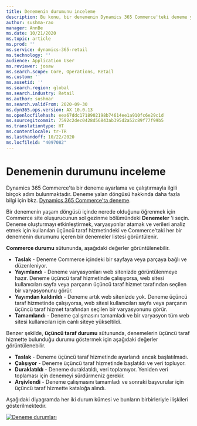 ```yaml
---
title: Denemenin durumunu inceleme
description: Bu konu, bir denemenin Dynamics 365 Commerce'teki deneme yaşam döngüsündeki hangi duruma sahip olduğunu açıklamaktadır.
author: sushma-rao
manager: AnnBe
ms.date: 10/21/2020
ms.topic: article
ms.prod: ''
ms.service: dynamics-365-retail
ms.technology: ''
audience: Application User
ms.reviewer: josaw
ms.search.scope: Core, Operations, Retail
ms.custom: ''
ms.assetid: ''
ms.search.region: global
ms.search.industry: Retail
ms.author: sushmar
ms.search.validFrom: 2020-09-30
ms.dyn365.ops.version: AX 10.0.13
ms.openlocfilehash: eea67ddc1718902198b74614ee1a910fc6e29c1d
ms.sourcegitcommit: 7592c2dec0428d56843ab395d2a52c89f77f99b5
ms.translationtype: HT
ms.contentlocale: tr-TR
ms.lasthandoff: 10/22/2020
ms.locfileid: "4097082"
---
```

# <a name="review-the-status-of-an-experiment"></a>Denemenin durumunu inceleme
Dynamics 365 Commerce'ta bir deneme ayarlama ve çalıştırmayla ilgili birçok adım bulunmaktadır. Deneme yalan döngüsü hakkında daha fazla bilgi için bkz. [Dynamics 365 Commerce'ta deneme](experimentation-overview.md).

Bir denemenin yaşam döngüsü içinde nerede olduğunu öğrenmek için Commerce site oluşurucunun sol gezinme bölümündeki **Denemeler** 'i seçin. Deneme oluşturmayı etkinleştirmek, varyasyonlar atamak ve verileri analiz etmek için kullanılan üçüncü taraf hizmetindeki ve Commerce'taki her bir denemenin durumunu içeren bir denemeler listesi görüntülenir.

**Commerce durumu** sütununda, aşağıdaki değerler görüntülenebilir. 
- **Taslak** - Deneme Commerce içindeki bir sayfaya veya parçaya bağlı ve düzenleniyor.
- **Yayımlandı** - Deneme varyasyonları web sitenizde görüntülenmeye hazır. Deneme üçüncü taraf hizmetinde çalışıyorsa, web sitesi kullanıcıları sayfa veya parçanın üçüncü taraf hizmet tarafından seçilen bir varyasyonunu görür.
- **Yayımdan kaldırıldı** - Deneme artık web sitenizde yok. Deneme üçüncü taraf hizmetinde çalışıyorsa, web sitesi kullanıcıları sayfa veya parçanın üçüncü taraf hizmet tarafından seçilen bir varyasyonunu görür.
- **Tamamlandı** - Deneme çalışmasını tamamladı ve bir varyasyon tüm web sitesi kullanıcıları için canlı siteye yükseltildi.

Benzer şekilde, **üçüncü taraf durumu** sütununda, denemelerin üçüncü taraf hizmette bulunduğu durumu göstermek için aşağıdaki değerler görüntülenebilir.
- **Taslak** - Deneme üçüncü taraf hizmetinde ayarlandı ancak başlatılmadı.
- **Çalışıyor** - Deneme üçüncü taraf hizmetinde başlatıldı ve veri topluyor.
- **Duraklatıldı** - Deneme duraklatıldı, veri toplamıyor. Yeniden veri toplaması için denemeyi sürdürmeniz gerekir.
- **Arşivlendi** - Deneme çalışmasını tamamladı ve sonraki başvurular için üçüncü taraf hizmette kataloğa alındı.

Aşağıdaki diyagramda her iki durum kümesi ve bunların birbirleriyle ilişkileri gösterilmektedir.

[ ![Deneme durumları](./media/experimentation_statuses.svg) ](./media/experimentation_statuses.svg#lightbox)
